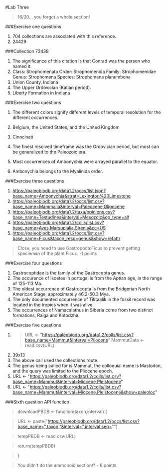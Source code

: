 #Lab Three

> 16/20... you forgot a whole section!

###Exercise one questions
1. 704 collections are associated with this reference. 
2. 24429

###Collection 72438
1. The significance of this citation is that Conrad was the person who named it. 
2. Class: Strophomenata
	Order: Strophomenida
	Family: Strophomenidae
	Genus: Strophomena
	Species: Strophomena planumbona
3. Union County, Indiana
4. The Upper Ordovician (Katian period).
5. Liberty Formation in Indiana

###Exercise two questions
1. The different colors signify different levels of temporal resolution for the different occurrences.
2. Belgium, the United States, and the United Kingdom
3. Cinncinati
4. The finest resolved timeframe was the Ordovician period, but most can be generalized to the Paleozoic era.

1. Most occurrences of Ambonychia were arrayed parallel to the equator.
2. Ambonychia belongs to the Myalinida order.

###Exercise three questions
1. https://paleobiodb.org/data1.2/occs/list.json?base_name=Ambonychia&strat=Lexington%20Limestone
2. https://paleobiodb.org/data1.2/occs/list.csv?base_name=Mammalia&interval=Paleocene,Oligocene
3. https://paleobiodb.org/data1.2/taxa/opinions.csv?base_name=Testudines&interval=Mesozoic&op_type=all
4. https://paleobiodb.org/data1.2/colls/list.csv?base_name=Aves,Marsupialia,Sirenia&cc=US
5. https://paleobiodb.org/data1.2/occs/list.csv?base_name=Ficus&taxon_reso=genus&show=refattr

> Close, you need to use Gastropoda:Ficus to prevent getting speciemsn of the plant Ficus. -1 points

###Exercise four questions
1. Gastrocoptidae is the family of the Gastrocopta genus.
2. The occurence of Isoetes in portugal is from the Aptian age, in the range of 125-113 Ma.
3. The oldest occurrence of Gastrocopta is from the Bridgerian North American Stage, approximately 46.2-50.3 Mya.
4. The only documented occurrence of Tiktaalik in the fossil record was located in the tropics when it was alive.
5. The occurrences of Namacalathus in Siberia come from two distinct formations, Raiga and Kotodzha.

###Exercise five questions
1. > URL <- "https://paleobiodb.org/data1.2/colls/list.csv?base_name=Mammut&interval=Pliocene"
   > MammutData <- read.csv(URL)
2. 39x13
3. The above call used the collections route. 
4. The genus being called for is Mammut, the colloquial name is Mastodon, and the query was limited to the Pliocene epoch.
5. URL <- "https://paleobiodb.org/data1.2/colls/list.csv?base_name=Mammut&interval=Miocene,Pleistocene"
6. URL <- "https://paleobiodb.org/data1.2/colls/list.csv?base_name=Mammut&interval=Miocene,Pleistocene&show=paleoloc"



###Sixth question
API function

> downloadPBDB <- function(taxon,interval) {

>	URL <- paste("https://paleobiodb.org/data1.2/occs/list.csv?base_name=",taxon,"&interval=",interval,sep="")

>	tempPBDB <- read.csv(URL)

>	return(tempPBDB)

>	}

> You didn't do the ammonoid section!? - 6 points
